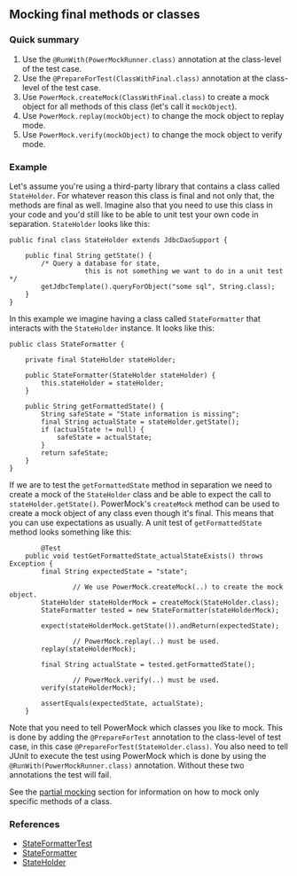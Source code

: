 ## Mocking final methods or classes ##

### Quick summary ###

  1. Use the `@RunWith(PowerMockRunner.class)` annotation at the class-level of the test case.
  1. Use the `@PrepareForTest(ClassWithFinal.class)` annotation at the class-level of the test case.
  1. Use `PowerMock.createMock(ClassWithFinal.class)` to create a mock object for all methods of this class (let's call it `mockObject`).
  1. Use `PowerMock.replay(mockObject)` to change the mock object to replay mode.
  1. Use `PowerMock.verify(mockObject)` to change the mock object to verify mode.

### Example ###

Let's assume you're using a third-party library that contains a class called `StateHolder`. For whatever reason this class is final and not only that, the methods are final as well. Imagine also that you need to use this class in your code and you'd still like to be able to unit test your own code in separation. `StateHolder` looks like this:

```
public final class StateHolder extends JdbcDaoSupport {

	public final String getState() {
		/* Query a database for state, 
                   this is not something we want to do in a unit test */
		getJdbcTemplate().queryForObject("some sql", String.class);
	}
}
```


In this example we imagine having a class called `StateFormatter` that interacts with the `StateHolder` instance. It looks like this:

```
public class StateFormatter {

	private final StateHolder stateHolder;

	public StateFormatter(StateHolder stateHolder) {
		this.stateHolder = stateHolder;
	}

	public String getFormattedState() {
		String safeState = "State information is missing";
		final String actualState = stateHolder.getState();
		if (actualState != null) {
			safeState = actualState;
		}
		return safeState;
	}
}
```

If we are to test the `getFormattedState` method in separation we need to create a mock of the `StateHolder` class and be able to expect the call to `stateHolder.getState()`. PowerMock's `createMock` method can be used to create a mock object of any class even though it's final. This means that you can use expectations as usually. A unit test of `getFormattedState` method looks something like this:
```
        @Test
	public void testGetFormattedState_actualStateExists() throws Exception {
		final String expectedState = "state";

                // We use PowerMock.createMock(..) to create the mock object. 
		StateHolder stateHolderMock = createMock(StateHolder.class);
		StateFormatter tested = new StateFormatter(stateHolderMock);

		expect(stateHolderMock.getState()).andReturn(expectedState);

                // PowerMock.replay(..) must be used. 
		replay(stateHolderMock);

		final String actualState = tested.getFormattedState();

                // PowerMock.verify(..) must be used. 
		verify(stateHolderMock);

		assertEquals(expectedState, actualState);
	}
```


Note that you need to tell PowerMock which classes you like to mock. This is done by adding the `@PrepareForTest` annotation to the class-level of test case, in this case `@PrepareForTest(StateHolder.class)`. You also need to tell JUnit to execute the test using PowerMock which is done by using the `@RunWith(PowerMockRunner.class)` annotation. Without these two annotations the test will fail.

See the [partial mocking](MockPartial.md) section for information on how to mock only specific methods of a class.

### References ###
  * [StateFormatterTest](https://github.com/jayway/powermock/blob/master/examples/DocumentationExamples/src/test/java/powermock/examples/finalmocking/StateFormatterTest.java)
  * [StateFormatter](https://github.com/jayway/powermock/blob/master/examples/DocumentationExamples/src/main/java/powermock/examples/finalmocking/StateFormatter.java)
  * [StateHolder](https://github.com/jayway/powermock/blob/master/examples/DocumentationExamples/src/main/java/powermock/examples/finalmocking/StateHolder.java)